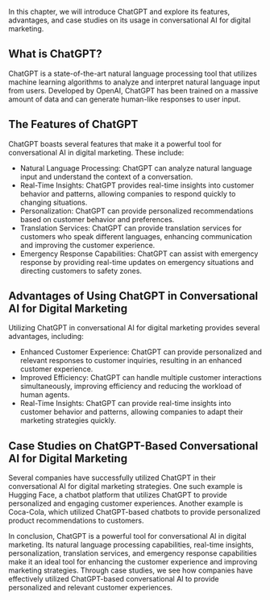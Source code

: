 
In this chapter, we will introduce ChatGPT and explore its features, advantages, and case studies on its usage in conversational AI for digital marketing.

What is ChatGPT?
----------------

ChatGPT is a state-of-the-art natural language processing tool that utilizes machine learning algorithms to analyze and interpret natural language input from users. Developed by OpenAI, ChatGPT has been trained on a massive amount of data and can generate human-like responses to user input.

The Features of ChatGPT
-----------------------

ChatGPT boasts several features that make it a powerful tool for conversational AI in digital marketing. These include:

* Natural Language Processing: ChatGPT can analyze natural language input and understand the context of a conversation.
* Real-Time Insights: ChatGPT provides real-time insights into customer behavior and patterns, allowing companies to respond quickly to changing situations.
* Personalization: ChatGPT can provide personalized recommendations based on customer behavior and preferences.
* Translation Services: ChatGPT can provide translation services for customers who speak different languages, enhancing communication and improving the customer experience.
* Emergency Response Capabilities: ChatGPT can assist with emergency response by providing real-time updates on emergency situations and directing customers to safety zones.

Advantages of Using ChatGPT in Conversational AI for Digital Marketing
----------------------------------------------------------------------

Utilizing ChatGPT in conversational AI for digital marketing provides several advantages, including:

* Enhanced Customer Experience: ChatGPT can provide personalized and relevant responses to customer inquiries, resulting in an enhanced customer experience.
* Improved Efficiency: ChatGPT can handle multiple customer interactions simultaneously, improving efficiency and reducing the workload of human agents.
* Real-Time Insights: ChatGPT can provide real-time insights into customer behavior and patterns, allowing companies to adapt their marketing strategies quickly.

Case Studies on ChatGPT-Based Conversational AI for Digital Marketing
---------------------------------------------------------------------

Several companies have successfully utilized ChatGPT in their conversational AI for digital marketing strategies. One such example is Hugging Face, a chatbot platform that utilizes ChatGPT to provide personalized and engaging customer experiences. Another example is Coca-Cola, which utilized ChatGPT-based chatbots to provide personalized product recommendations to customers.

In conclusion, ChatGPT is a powerful tool for conversational AI in digital marketing. Its natural language processing capabilities, real-time insights, personalization, translation services, and emergency response capabilities make it an ideal tool for enhancing the customer experience and improving marketing strategies. Through case studies, we see how companies have effectively utilized ChatGPT-based conversational AI to provide personalized and relevant customer experiences.
